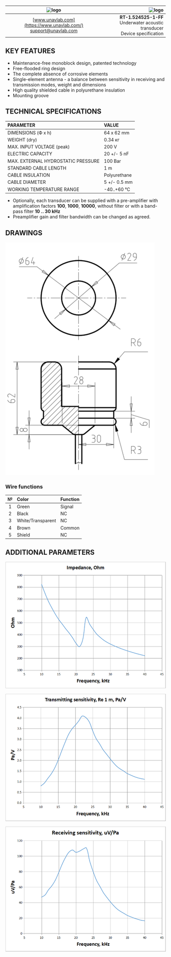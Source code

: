 | ![logo](https://ucnl.github.io/documentation/sm_logo.png) | ![logo](https://ucnl.github.io/documentation/rt_1_524525_1_ff.png) |
| :---: | ---: |
| [www.unavlab.com](https://www.unavlab.com/) <br/> [support@unavlab.com](mailto:support@unavlab.com) | **RT-1.524525-1-FF** <br/> Underwater acoustic transducer <br/> Device specification |

## KEY FEATURES

* Maintenance-free monoblock design, patented technology
* Free-flooded ring design
* The complete absence of corrosive elements
* Single-element antenna - a balance between sensitivity in receiving and transmission modes, weight and dimensions
* High quality shielded cable in polyurethane insulation
* Mounting groove

## TECHNICAL SPECIFICATIONS

| PARAMETER | VALUE |
| :--- | :--- |
| DIMENSIONS (Ф х h) | 64 x 62 mm |
| WEIGHT (dry) | 0.34 кг |
| MAX. INPUT VOLTAGE (peak) | 200 V |
| ELECTRIC CAPACITY | 20 +/- 5 nF |
| MAX. EXTERNAL HYDROSTATIC PRESSURE | 100 Bar |
| STANDARD CABLE LENGTH | 1 m |
| CABLE INSULATION | Polyurethane |
| CABLE DIAMETER | 5 +/- 0.5 mm |
| WORKING TEMPERATURE RANGE | -40..+60 °С |

* Optionally, each transducer can be supplied with a pre-amplifier with amplification factors **100**, **1000**, **10000**, without filter or with a band-pass filter **10 .. 30 kHz**
* Preamplifier gain and filter bandwidth can be changed as agreed.

<div style="page-break-after: always;"></div>

## DRAWINGS
![RT_1_524525_1_FF_drawings](/documentation/RT_1_524525_1_FF_drawings.png)

### Wire functions

| № | Color | Function |
| :---: | :--- | :--- |
| 1 | Green | Signal |
| 2 | Black | NC |
| 3 | White/Transparent | NC |
| 4 | Brown | Common |
| 5 | Shield | NC |

<div style="page-break-after: always;"></div>

## ADDITIONAL PARAMETERS

![RT_1_524525_1_FF_en_impedance](/documentation/RT_1_524525_1_FF_en_impedance.png)

<div style="page-break-after: always;"></div>

![RT_1_524525_1_FF_en_tx_sensitivity](/documentation/RT_1_524525_1_FF_en_tx_sensitivity.png)

<div style="page-break-after: always;"></div>

![RT_1_524525_1_FF_en_rx_sensitivity](/documentation/RT_1_524525_1_FF_en_rx_sensitivity.png)
